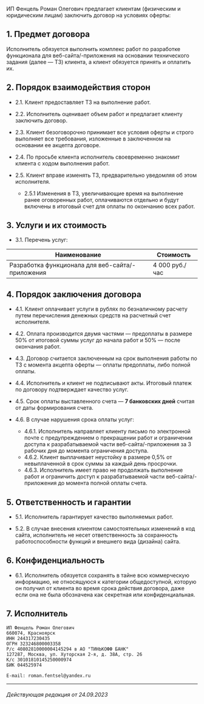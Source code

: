 
ИП Фенцель Роман Олегович предлагает клиентам (физическим и юридическим лицам) заключить договор на условиях оферты:


## 1. Предмет договора

Исполнитель обязуется выполнить комплекс работ по разработке функционала для веб-сайта/-приложения на основании технического задания (далее — ТЗ) клиента, а клиент обязуется принять и оплатить их.


## 2. Порядок взаимодействия сторон

* 2.1. Клиент предоставляет ТЗ на выполнение работ.


* 2.2. Исполнитель оценивает объем работ и предлагает клиенту заключить договор.


* 2.3. Клиент безоговорочно принимает все условия оферты и строго выполняет все требования, изложенные в заключенном на основании ее акцепта договоре.


* 2.4. По просьбе клиента исполнитель своевременно знакомит клиента с ходом выполнения работ.


* 2.5. Клиент вправе изменять ТЗ, предварительно уведомляя об этом исполнителя.
  * 2.5.1 Изменения в ТЗ, увеличивающие время на выполнение ранее оговоренных работ, оплачиваются отдельно и будут включены в итоговый счет для оплаты по окончанию всех работ.


## 3. Услуги и их стоимость

* 3.1. Перечень услуг:

| Наименование                                     | Стоимость      |
|--------------------------------------------------|----------------|
| Разработка функционала для веб-сайта/-приложения | 4 000 руб./час |



## 4. Порядок заключения договора

* 4.1. Клиент оплачивает услуги в рублях по безналичному расчету путем перечисления денежных средств на расчетный счет исполнителя.


* 4.2. Оплата производится двумя частями — предоплаты в размере 50% от итоговой суммы услуг до начала работ и 50% — после окончания работ.


* 4.3. Договор считается заключенным на срок выполнения работы по ТЗ с момента акцепта оферты — оплаты предоплаты, либо полной оплаты.


* 4.4. Исполнитель и клиент не подписывают акты. Итоговый платеж по договору подтверждает качество услуг.


* 4.5. Срок оплаты выставленного счета — **7 банковских дней** считая от даты формирования счета.


* 4.6. В случае нарушения срока оплаты услуг:
  * 4.6.1. Исполнитель направляет клиенту письмо по электронной почте с предупреждением о прекращении работ и ограничении доступа к разрабатываемой части веб-сайта/-приложения за 3 рабочих дня до момента ограничения доступа.
  * 4.6.2. Клиент выплачивает неустойку в размере 0,5% от невыплаченной в срок суммы за каждый день просрочки.
  * 4.6.3. Исполнитель имеет право не продолжать выполнение работ и ограничить доступ к разрабатываемой части веб-сайта/-приложения до момента полной оплаты счета.



## 5. Ответственность и гарантии

* 5.1. Исполнитель гарантирует качество выполняемых работ.


* 5.2. В случае внесения клиентом самостоятельных изменений в код сайта, исполнитель не несет ответственность за сохранность работоспособности функций и внешнего вида (дизайна) сайта.



## 6. Конфиденциальность

* 6.1. Исполнитель обязуется сохранять в тайне всю коммерческую информацию, не относящуюся к категории общедоступной, которую он получил от клиента во время срока действия договора, даже если она не была обозначена как секретная или конфиденциальная.



## 7. Исполнитель
```
ИП Фенцель Роман Олегович
660074, Красноярск
ИНН 244317230435
ОГРН 323246800003358
Р/с 40802810000004145294 в АО "ТИНЬКОФФ БАНК"
127287, Москва, ул. Хуторская 2-я, д. 38А, стр. 26
К/с 30101810145250000974
БИК 044525974

E-mail: roman.fentsel@yandex.ru
```

___

###### *Действующая редакция от 24.09.2023*
